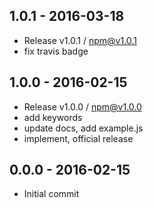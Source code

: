 

## 1.0.1 - 2016-03-18
- Release v1.0.1 / npm@v1.0.1
- fix travis badge

## 1.0.0 - 2016-02-15
- Release v1.0.0 / npm@v1.0.0
- add keywords
- update docs, add example.js
- implement, official release

## 0.0.0 - 2016-02-15
- Initial commit